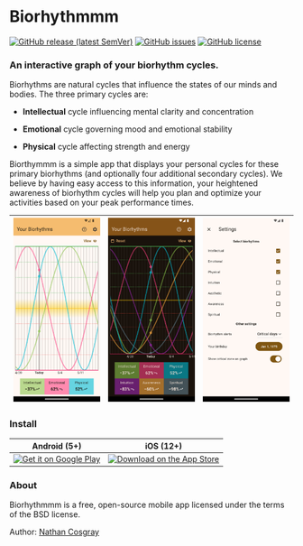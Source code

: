 # Biorhythmmm

[![GitHub release (latest SemVer)](https://img.shields.io/github/v/release/ncosgray/Biorhythmmm?label=latest%20version&sort=semver)](https://github.com/ncosgray/Biorhythmmm/releases)
[![GitHub issues](https://img.shields.io/github/issues/ncosgray/Biorhythmmm?color=red)](https://github.com/ncosgray/Biorhythmmm/issues)
[![GitHub license](https://img.shields.io/github/license/ncosgray/Biorhythmmm?color=lightgrey)](https://github.com/ncosgray/Biorhythmmm/blob/master/LICENSE.txt)

### An interactive graph of your biorhythm cycles.

Biorhythms are natural cycles that influence the states of our minds and bodies. The three primary cycles are:

* **Intellectual** cycle influencing mental clarity and concentration

* **Emotional** cycle governing mood and emotional stability

* **Physical** cycle affecting strength and energy

Biorthymmm is a simple app that displays your personal cycles for these primary biorhythms (and optionally four additional secondary cycles). We believe by having easy access to this information, your heightened awareness of biorhythm cycles will help you plan and optimize your activities based on your peak performance times.

<img src="https://github.com/ncosgray/Biorhythmmm/blob/main/fastlane/metadata/android/en-US/images/phoneScreenshots/1.png" width="200"/>|<img src="https://github.com/ncosgray/Biorhythmmm/blob/main/fastlane/metadata/android/en-US/images/phoneScreenshots/2.png" width="200"/>|<img src="https://github.com/ncosgray/Biorhythmmm/blob/main/fastlane/metadata/android/en-US/images/phoneScreenshots/3.png" width="200"/>
-|-|-

### Install

| Android (5+) | iOS (12+) |
| :--: | :--: |
| <a href="https://play.google.com/store/apps/details?id=com.nathanatos.biorhythmmm"><img src="https://play.google.com/intl/en_us/badges/static/images/badges/en_badge_web_generic.png" alt="Get it on Google Play" width="206" height="80"/></a> | <a href="https://apps.apple.com/us/app/biorhythmmm/id6737791240"><img src="https://www.nathanatos.com/images/ios-app-store-badge.png" alt="Download on the App Store" width="168" height="50"/></a> |

### About

Biorhythmmm is a free, open-source mobile app licensed under the terms of the BSD license.

Author: [Nathan Cosgray](https://www.nathanatos.com)
